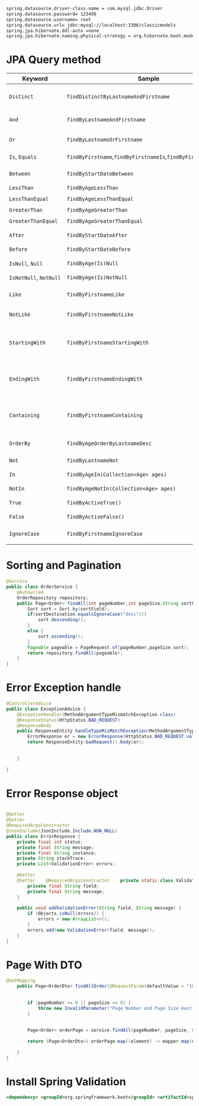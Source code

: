 ```bash
spring.datasource.driver-class-name = com.mysql.jdbc.Driver  
spring.datasource.password= 123456  
spring.datasource.username= root  
spring.datasource.url= jdbc:mysql://localhost:3306/classicmodels  
spring.jpa.hibernate.ddl-auto =none  
spring.jpa.hibernate.naming.physical-strategy = org.hibernate.boot.model.naming.PhysicalNamingStrategyStandardImpl
```


# JPA Query method
| Keyword                | Sample                                                        | JPQL snippet                                                       |
| ---------------------- | ------------------------------------------------------------- | ------------------------------------------------------------------ |
| `Distinct`             | `findDistinctByLastnameAndFirstname`                          | `select distinct …​ where x.lastname = ?1 and x.firstname = ?2`    |
| `And`                  | `findByLastnameAndFirstname`                                  | `… where x.lastname = ?1 and x.firstname = ?2`                     |
| `Or`                   | `findByLastnameOrFirstname`                                   | `… where x.lastname = ?1 or x.firstname = ?2`                      |
| `Is`, `Equals`         | `findByFirstname`,`findByFirstnameIs`,`findByFirstnameEquals` | `… where x.firstname = ?1`                                         |
| `Between`              | `findByStartDateBetween`                                      | `… where x.startDate between ?1 and ?2`                            |
| `LessThan`             | `findByAgeLessThan`                                           | `… where x.age < ?1`                                               |
| `LessThanEqual`        | `findByAgeLessThanEqual`                                      | `… where x.age <= ?1`                                              |
| `GreaterThan`          | `findByAgeGreaterThan`                                        | `… where x.age > ?1`                                               |
| `GreaterThanEqual`     | `findByAgeGreaterThanEqual`                                   | `… where x.age >= ?1`                                              |
| `After`                | `findByStartDateAfter`                                        | `… where x.startDate > ?1`                                         |
| `Before`               | `findByStartDateBefore`                                       | `… where x.startDate < ?1`                                         |
| `IsNull`, `Null`       | `findByAge(Is)Null`                                           | `… where x.age is null`                                            |
| `IsNotNull`, `NotNull` | `findByAge(Is)NotNull`                                        | `… where x.age not null`                                           |
| `Like`                 | `findByFirstnameLike`                                         | `… where x.firstname like ?1`                                      |
| `NotLike`              | `findByFirstnameNotLike`                                      | `… where x.firstname not like ?1`                                  |
| `StartingWith`         | `findByFirstnameStartingWith`                                 | `… where x.firstname like ?1` (parameter bound with appended `%`)  |
| `EndingWith`           | `findByFirstnameEndingWith`                                   | `… where x.firstname like ?1` (parameter bound with prepended `%`) |
| `Containing`           | `findByFirstnameContaining`                                   | `… where x.firstname like ?1` (parameter bound wrapped in `%`)     |
| `OrderBy`              | `findByAgeOrderByLastnameDesc`                                | `… where x.age = ?1 order by x.lastname desc`                      |
| `Not`                  | `findByLastnameNot`                                           | `… where x.lastname <> ?1`                                         |
| `In`                   | `findByAgeIn(Collection<Age> ages)`                           | `… where x.age in ?1`                                              |
| `NotIn`                | `findByAgeNotIn(Collection<Age> ages)`                        | `… where x.age not in ?1`                                          |
| `True`                 | `findByActiveTrue()`                                          | `… where x.active = true`                                          |
| `False`                | `findByActiveFalse()`                                         | `… where x.active = false`                                         |
| `IgnoreCase`           | `findByFirstnameIgnoreCase`                                   | `… where UPPER(x.firstname) = UPPER(?1)`                           |



# Sorting and Pagination

```java
@Service  
public class OrderService {  
    @Autowired  
    OrderRepository repository;  
    public Page<Order> findAll(int pageNumber,int pageSize,String sortField, String sortDestination){  
        Sort sort = Sort.by(sortField);  
        if(sortDestination.equalsIgnoreCase("desc")){  
            sort.descending();  
        }  
        else {  
            sort.ascending();  
        }  
        Pageable pageable = PageRequest.of(pageNumber,pageSize,sort);  
        return repository.findAll(pageable);  
    }  
}
```


# Error Exception handle
```java
@ControllerAdvice  
public class ExceptionAdvice {  
    @ExceptionHandler(MethodArgumentTypeMismatchException.class)  
    @ResponseStatus(HttpStatus.BAD_REQUEST)  
    @ResponseBody  
    public ResponseEntity handleTypeMisMatchException(MethodArgumentTypeMismatchException e, WebRequest request){  
        ErrorResponse er = new ErrorResponse(HttpStatus.BAD_REQUEST.value(), "Invalid Parameter " + e.getName() + " must positive number",request.getDescription(false));  
        return ResponseEntity.badRequest().body(er);  
  
  
    }  
  
}
```


# Error Response object
```java

@Getter  
@Setter  
@RequiredArgsConstructor  
@JsonInclude(JsonInclude.Include.NON_NULL)  
public class ErrorResponse {  
    private final int status;  
    private final String message;  
    private final String instance;  
    private String stackTrace;  
    private List<ValidationError> errors;  
  
    @Getter  
    @Setter    @RequiredArgsConstructor    private static class ValidationError {  
        private final String field;  
        private final String message;  
    }  
  
    public void addValidationError(String field, String message) {  
        if (Objects.isNull(errors)) {  
            errors = new ArrayList<>();  
        }  
        errors.add(new ValidationError(field, message));  
    }  
}
```

# Page With DTO

```java
@GetMapping  
    public Page<OrderDto> findAllOrder(@RequestParam(defaultValue = "10") Integer pageNumber, @RequestParam(defaultValue = "10") Integer pageSize, @RequestParam(defaultValue = "id") String sortField, @RequestParam(defaultValue = "asc") String sortDestination) {  
  
  
        if (pageNumber <= 0 || pageSize <= 0) {  
            throw new InvalidParameter("Page Number and Page Size must be positive number");  
        }  
  
  
        Page<Order> orderPage = service.findAll(pageNumber, pageSize, sortField, sortDestination);  
  
        return (Page<OrderDto>) orderPage.map((element) -> mapper.map(element, OrderDto.class));  
  
    }  
}
```


# Install Spring Validation
```xml
<dependency> <groupId>org.springframework.boot</groupId> <artifactId>spring-boot-starter-validation</artifactId> </dependency>
```